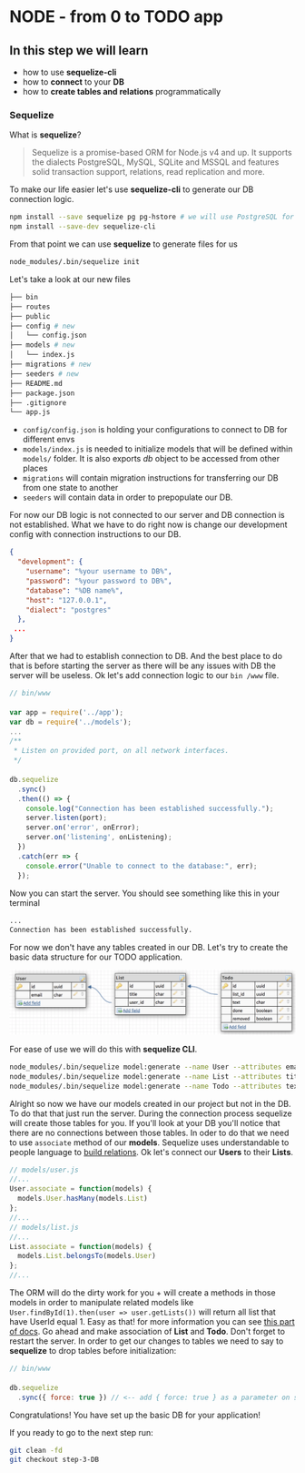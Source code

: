 # NODE - from 0 to TODO app

## In this step we will learn

- how to use **sequelize-cli**
- how to **connect** to your **DB**
- how to **create tables and relations** programmatically

### Sequelize

What is **sequelize**?

>Sequelize is a promise-based ORM for Node.js v4 and up. It supports the dialects PostgreSQL, MySQL, SQLite and MSSQL and features solid transaction support, relations, read replication and more.

To make our life easier let's use **sequelize-cli** to generate our DB connection logic.

```sh
npm install --save sequelize pg pg-hstore # we will use PostgreSQL for this tutorial but you can use any from supported one
npm install --save-dev sequelize-cli
```

From that point we can use **sequelize** to generate files for us

```sh
node_modules/.bin/sequelize init
```

Let's take a look at our new files

```sh
├── bin
├── routes
├── public
├── config # new
│   └── config.json
├── models # new
│   └── index.js
├── migrations # new
├── seeders # new
├── README.md
├── package.json
├── .gitignore
└── app.js

```

- `config/config.json` is holding your configurations to connect to DB for different envs
- `models/index.js` is needed to initialize models that will be defined within `models/` folder. It is also exports *db* object to be accessed from other places
- `migrations` will contain migration instructions for transferring our DB from one state to another
- `seeders` will contain data in order to prepopulate our DB.

For now our DB logic is not connected to our server and DB connection is not established. What we have to do right now is change our development config with connection instructions to our DB.

```json
{
  "development": {
    "username": "%your username to DB%",
    "password": "%your password to DB%",
    "database": "%DB name%",
    "host": "127.0.0.1",
    "dialect": "postgres"
  },
 ...
}
```

After that we had to establish connection to DB. And the best place to do that is before starting the server as there will be any issues with DB the server will be useless.
Ok let's add connection logic to our `bin /www` file.

```js
// bin/www

var app = require('../app');
var db = require('../models');
...
/**
 * Listen on provided port, on all network interfaces.
 */

db.sequelize
  .sync()
  .then(() => {
    console.log("Connection has been established successfully.");
    server.listen(port);
    server.on('error', onError);
    server.on('listening', onListening);
  })
  .catch(err => {
    console.error("Unable to connect to the database:", err);
  });
```

Now you can start the server. You should see something like this in your terminal

```sh
...
Connection has been established successfully.
```

For now we don't have any tables created in our DB. Let's try to create the basic data structure for our TODO application.

![DB structure](./db.png)

For ease of use we will do this with **sequelize CLI**.

```sh
node_modules/.bin/sequelize model:generate --name User --attributes email:string
node_modules/.bin/sequelize model:generate --name List --attributes title:string
node_modules/.bin/sequelize model:generate --name Todo --attributes text:string,done:boolean,removed:boolean
```

Alright so now we have our models created in our project but not in the DB. To do that that just run the server. During the connection process sequelize will create those tables for you. If you'll look at your DB you'll notice that there are no connections between those tables. In oder to do that we need to use `associate` method of our **models**. Sequelize uses understandable to people language to [build relations]. Ok let's connect our **Users** to their **Lists**.

```js
// models/user.js
//...
User.associate = function(models) {
  models.User.hasMany(models.List)
};
//...
// models/list.js
//...
List.associate = function(models) {
  models.List.belongsTo(models.User)
};
//...
```

The ORM will do the dirty work for you + will create a methods in those models in order to manipulate related models like `User.findById(1).then(user => user.getLists())` will return all list that have UserId equal 1. Easy as that! for more information you can see [this part of docs]. Go ahead and make association of **List** and **Todo**. Don't forget to restart the server. In order to get our changes to tables we need to say to **sequelize** to drop tables before initialization:

```js
// bin/www

db.sequelize
  .sync({ force: true }) // <-- add { force: true } as a parameter on sync
```

Congratulations! You have set up the basic DB for your application!

If you ready to go to the next step run:

```sh
git clean -fd
git checkout step-3-DB
```

[build relations]: <http://docs.sequelizejs.com/class/lib/associations/base.js~Association.html>
[this part of docs]: <http://docs.sequelizejs.com/manual/tutorial/associations.html>